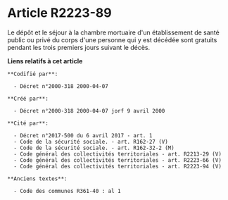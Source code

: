 # Article R2223-89

Le dépôt et le séjour à la chambre mortuaire d'un établissement de santé public ou privé du corps d'une personne qui y est
décédée sont gratuits pendant les trois premiers jours suivant le décès.

**Liens relatifs à cet article**

	**Codifié par**:

	  - Décret n°2000-318 2000-04-07

	**Créé par**:

	  - Décret n°2000-318 2000-04-07 jorf 9 avril 2000

	**Cité par**:

	  - Décret n°2017-500 du 6 avril 2017 - art. 1
	  - Code de la sécurité sociale. - art. R162-27 (V)
	  - Code de la sécurité sociale. - art. R162-32-2 (M)
	  - Code général des collectivités territoriales - art. R2213-29 (V)
	  - Code général des collectivités territoriales - art. R2223-66 (V)
	  - Code général des collectivités territoriales - art. R2223-94 (V)

	**Anciens textes**:

	  - Code des communes R361-40 : al 1
